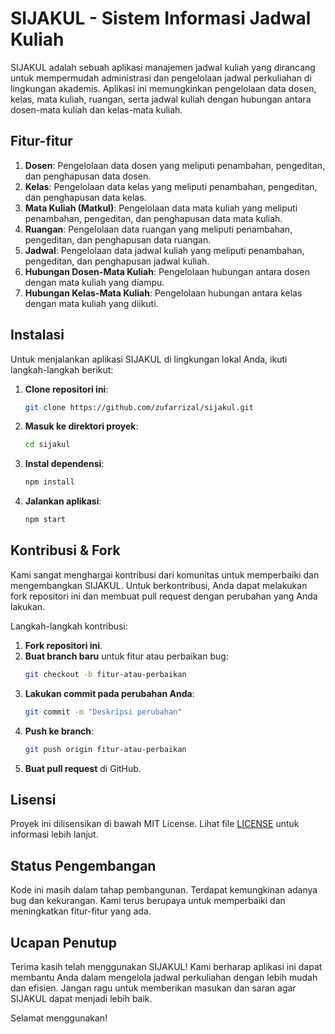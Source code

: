 # SIJAKUL - Sistem Informasi Jadwal Kuliah

SIJAKUL adalah sebuah aplikasi manajemen jadwal kuliah yang dirancang untuk mempermudah administrasi dan pengelolaan jadwal perkuliahan di lingkungan akademis. Aplikasi ini memungkinkan pengelolaan data dosen, kelas, mata kuliah, ruangan, serta jadwal kuliah dengan hubungan antara dosen-mata kuliah dan kelas-mata kuliah.

## Fitur-fitur

1. **Dosen**: Pengelolaan data dosen yang meliputi penambahan, pengeditan, dan penghapusan data dosen.
2. **Kelas**: Pengelolaan data kelas yang meliputi penambahan, pengeditan, dan penghapusan data kelas.
3. **Mata Kuliah (Matkul)**: Pengelolaan data mata kuliah yang meliputi penambahan, pengeditan, dan penghapusan data mata kuliah.
4. **Ruangan**: Pengelolaan data ruangan yang meliputi penambahan, pengeditan, dan penghapusan data ruangan.
5. **Jadwal**: Pengelolaan data jadwal kuliah yang meliputi penambahan, pengeditan, dan penghapusan jadwal kuliah.
6. **Hubungan Dosen-Mata Kuliah**: Pengelolaan hubungan antara dosen dengan mata kuliah yang diampu.
7. **Hubungan Kelas-Mata Kuliah**: Pengelolaan hubungan antara kelas dengan mata kuliah yang diikuti.

## Instalasi

Untuk menjalankan aplikasi SIJAKUL di lingkungan lokal Anda, ikuti langkah-langkah berikut:

1. **Clone repositori ini**:
   ```bash
   git clone https://github.com/zufarrizal/sijakul.git
   ```

2. **Masuk ke direktori proyek**:
   ```bash
   cd sijakul
   ```

3. **Instal dependensi**:
   ```bash
   npm install
   ```

4. **Jalankan aplikasi**:
   ```bash
   npm start
   ```

## Kontribusi & Fork

Kami sangat menghargai kontribusi dari komunitas untuk memperbaiki dan mengembangkan SIJAKUL. Untuk berkontribusi, Anda dapat melakukan fork repositori ini dan membuat pull request dengan perubahan yang Anda lakukan.

Langkah-langkah kontribusi:

1. **Fork repositori ini**.
2. **Buat branch baru** untuk fitur atau perbaikan bug:
   ```bash
   git checkout -b fitur-atau-perbaikan
   ```
3. **Lakukan commit pada perubahan Anda**:
   ```bash
   git commit -m "Deskripsi perubahan"
   ```
4. **Push ke branch**:
   ```bash
   git push origin fitur-atau-perbaikan
   ```
5. **Buat pull request** di GitHub.

## Lisensi

Proyek ini dilisensikan di bawah MIT License. Lihat file [LICENSE](LICENSE) untuk informasi lebih lanjut.

## Status Pengembangan

Kode ini masih dalam tahap pembangunan. Terdapat kemungkinan adanya bug dan kekurangan. Kami terus berupaya untuk memperbaiki dan meningkatkan fitur-fitur yang ada.

## Ucapan Penutup

Terima kasih telah menggunakan SIJAKUL! Kami berharap aplikasi ini dapat membantu Anda dalam mengelola jadwal perkuliahan dengan lebih mudah dan efisien. Jangan ragu untuk memberikan masukan dan saran agar SIJAKUL dapat menjadi lebih baik.

Selamat menggunakan!
